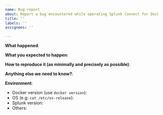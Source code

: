 ```yaml
---
name: Bug report
about: Report a bug encountered while operating Splunk Connect for Docker
title: ''
labels: ''
assignees: ''

---
```


<!-- Please use this template while reporting a bug and provide as much info as possible. Not doing so may result in your bug not being addressed in a timely manner. Thanks!

Please do not report security vulnerabilities with public GitHub issue reports. Please report security issues here: https://www.splunk.com/goto/report_vulnerabilities_prodsec
-->


**What happened**:

**What you expected to happen**:

**How to reproduce it (as minimally and precisely as possible)**:

**Anything else we need to know?**:

**Environment**:
- Docker version (use `docker version`):
- OS (e.g: `cat /etc/os-release`):
- Splunk version:
- Others:
